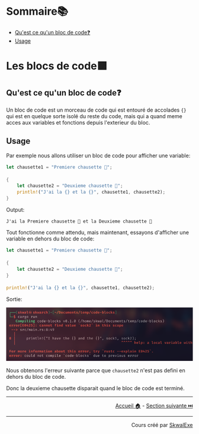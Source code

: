 # Sommaire📚

- [Qu'est ce qu'un bloc de code❓](#quest-ce-quun-bloc-de-code)
- [Usage](#usage)

# Les blocs de code🟪

## Qu'est ce qu'un bloc de code❓

Un bloc de code est un morceau de code qui est entouré de accolades `{}` qui est en quelque sorte isolé du reste du code, mais qui a quand meme acces aux variables et fonctions depuis l'exterieur du bloc.

## Usage 

Par exemple nous allons utiliser un bloc de code pour afficher une variable:

```rust
let chausette1 = "Premiere chausette 🧦";

{
    let chausette2 = "Deuxieme chausette 🧦";
    println!("J'ai la {} et la {}", chausette1, chausette2);
}
```

Output:

```
J'ai la Premiere chausette 🧦 et la Deuxieme chausette 🧦
```

Tout fonctionne comme attendu, mais maintenant, essayons d'afficher une variable en dehors du bloc de code:

```rust
let chausette1 = "Premiere chausette 🧦";

{
    let chausette2 = "Deuxieme chausette 🧦";
}

println!("J'ai la {} et la {}", chausette1, chausette2);
```

Sortie:

![](1.png)

Nous obtenons l'erreur suivante parce que `chausette2` n'est pas defini en dehors du bloc de code.

Donc la deuxieme chausette disparait quand le bloc de code est terminé.

---

<p align="right"><a href="https://skwalexe.github.io/apprendre-rust/">Accueil 🏠</a> - <a href="../shadowing">Section suivante ⏭️</a></p>

---

<p align="right">Cours créé par <a href="https://github.com/SkwalExe/" target="_blank">SkwalExe</a></p>